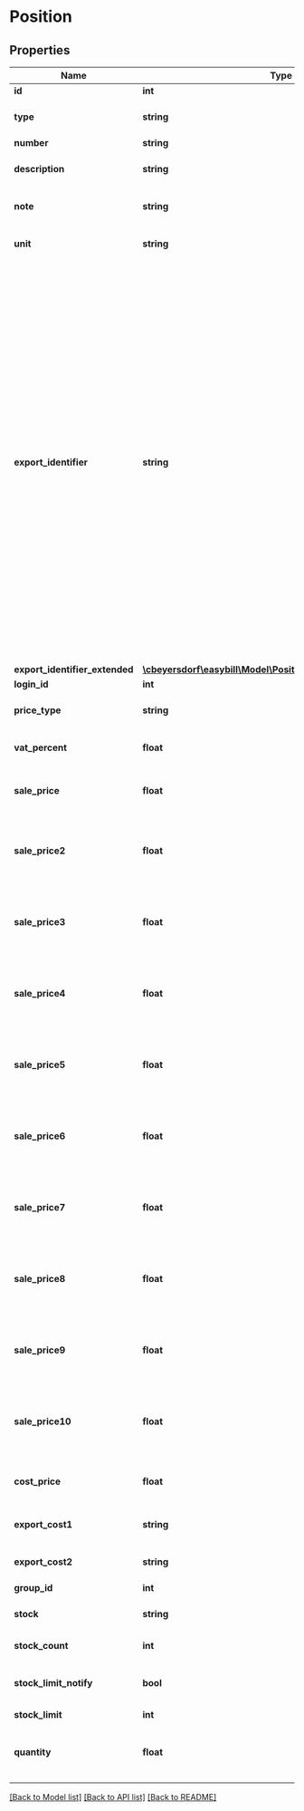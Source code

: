 # Position

## Properties
Name | Type | Description | Notes
------------ | ------------- | ------------- | -------------
**id** | **int** |  | [optional] 
**type** | **string** |  | [optional] [default to 'PRODUCT']
**number** | **string** |  | 
**description** | **string** | The positions name or description | 
**note** | **string** | Note for internal use | [optional] [default to 'null']
**unit** | **string** |  | [optional] [default to 'null']
**export_identifier** | **string** | The FAS-Account is the four-digit revenue account, in which the revenue will be entered when doing the export to your tax consultant. In case you want to split your revenue to several revenue accounts, please talk to your tax consultant before, to guarantee an unobstructed use of the interface. For every revenue element, there are number ranges, which can be used. Please avoid using combinations of numbers, which can not be used by your tax consultant. | [optional] [default to 'null']
**export_identifier_extended** | [**\cbeyersdorf\easybill\Model\PositionExportIdentifierExtended**](PositionExportIdentifierExtended.md) |  | [optional] 
**login_id** | **int** |  | [optional] 
**price_type** | **string** |  | [optional] [default to 'NETTO']
**vat_percent** | **float** |  | [optional] [default to 19.0]
**sale_price** | **float** | Price in cents (e.g. \&quot;150\&quot; &#x3D; 1.50€) | 
**sale_price2** | **float** | Price for customers of group 2 in cents (e.g. \&quot;150\&quot; &#x3D; 1.50€) | [optional] 
**sale_price3** | **float** | Price for customers of group 3 in cents (e.g. \&quot;150\&quot; &#x3D; 1.50€) | [optional] 
**sale_price4** | **float** | Price for customers of group 4 in cents (e.g. \&quot;150\&quot; &#x3D; 1.50€) | [optional] 
**sale_price5** | **float** | Price for customers of group 5 in cents (e.g. \&quot;150\&quot; &#x3D; 1.50€) | [optional] 
**sale_price6** | **float** | Price for customers of group 6 in cents (e.g. \&quot;150\&quot; &#x3D; 1.50€) | [optional] 
**sale_price7** | **float** | Price for customers of group 7 in cents (e.g. \&quot;150\&quot; &#x3D; 1.50€) | [optional] 
**sale_price8** | **float** | Price for customers of group 8 in cents (e.g. \&quot;150\&quot; &#x3D; 1.50€) | [optional] 
**sale_price9** | **float** | Price for customers of group 9 in cents (e.g. \&quot;150\&quot; &#x3D; 1.50€) | [optional] 
**sale_price10** | **float** | Price for customers of group 10 in cents (e.g. \&quot;150\&quot; &#x3D; 1.50€) | [optional] 
**cost_price** | **float** | Price in cents (e.g. \&quot;150\&quot; &#x3D; 1.50€) | [optional] 
**export_cost1** | **string** |  | [optional] [default to 'null']
**export_cost2** | **string** |  | [optional] [default to 'null']
**group_id** | **int** |  | [optional] 
**stock** | **string** | Activates stock management for this position | [optional] [default to 'NO']
**stock_count** | **int** | Current stock count | [optional] 
**stock_limit_notify** | **bool** | Notify when stock_count is lower than stock_limit | [optional] [default to false]
**stock_limit** | **int** |  | [optional] 
**quantity** | **float** | Used as the default quantity when adding this position to a document | [optional] 

[[Back to Model list]](../README.md#documentation-for-models) [[Back to API list]](../README.md#documentation-for-api-endpoints) [[Back to README]](../README.md)


